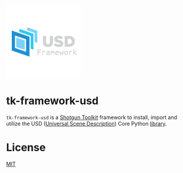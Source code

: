 <img src="https://raw.githubusercontent.com/nfa-vfxim/tk-framework-usd/main/icon-256.png" alt="tk-framework-usd logo" width="200"/>

# tk-framework-usd
`tk-framework-usd` is a [Shotgun Toolkit][1] framework to install, import and utilize the USD ([Universal Scene Description][2]) Core Python [library][3]. 

# License
[MIT](../blob/master/LICENSE)

[1]: https://support.shotgunsoftware.com/hc/en-us/articles/219039788-Toolkit-Home-Page
[2]: https://graphics.pixar.com/usd/docs/index.html
[3]: https://pypi.org/project/usd-core/